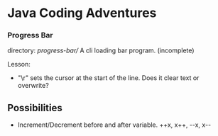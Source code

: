 # Java Coding Adventures

### Progress Bar
directory: *progress-bar/*
A cli loading bar program. (incomplete)

Lesson:
- "\r" sets the cursor at the start of the line. Does it clear text or overwrite?


## Possibilities
- Increment/Decrement before and after variable. ++x, x++, --x, x--
